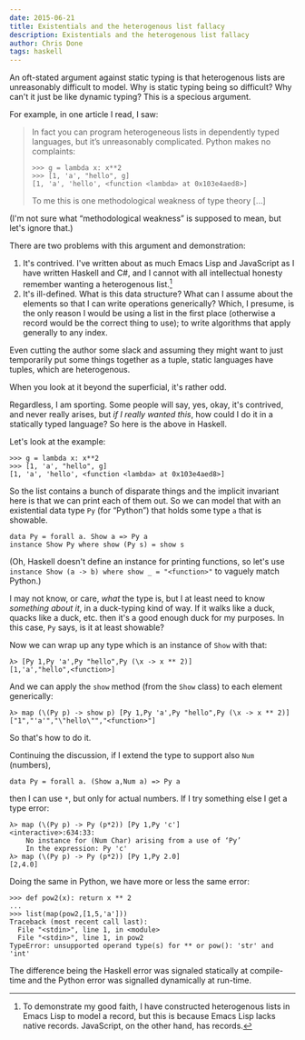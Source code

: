 ```yaml
---
date: 2015-06-21
title: Existentials and the heterogenous list fallacy
description: Existentials and the heterogenous list fallacy
author: Chris Done
tags: haskell
---
```


An oft-stated argument against static typing is that heterogenous
lists are unreasonably difficult to model. Why is static typing being
so difficult? Why can't it just be like dynamic typing? This is a
specious argument.

For example, in one article I read, I saw:

> In fact you can program heterogeneous lists in dependently typed
> languages, but it’s unreasonably complicated. Python makes no
> complaints:
>
>     >>> g = lambda x: x**2
>     >>> [1, 'a', "hello", g]
>     [1, 'a', 'hello', <function <lambda> at 0x103e4aed8>]
>
> To me this is one methodological weakness of type theory […]

(I'm not sure what “methodological weakness” is supposed to mean, but
let's ignore that.)

There are two problems with this argument and demonstration:

1. It's contrived. I've written about as much Emacs Lisp and
   JavaScript as I have written Haskell and C#, and I cannot with all
   intellectual honesty remember wanting a heterogenous list.[^1]
2. It's ill-defined. What is this data structure? What can I assume
   about the elements so that I can write operations generically?
   Which, I presume, is the only reason I would be using a list in the
   first place (otherwise a record would be the correct thing to use);
   to write algorithms that apply generally to any index.

Even cutting the author some slack and assuming they might want to
just temporarily put some things together as a tuple, static languages
have tuples, which are heterogenous.

When you look at it beyond the superficial, it's rather odd.

Regardless, I am sporting. Some people will say, yes, okay, it's
contrived, and never really arises, but *if I really wanted this*, how
could I do it in a statically typed language? So here is the above in
Haskell.

Let's look at the example:

    >>> g = lambda x: x**2
    >>> [1, 'a', "hello", g]
    [1, 'a', 'hello', <function <lambda> at 0x103e4aed8>]

So the list contains a bunch of disparate things and the implicit
invariant here is that we can print each of them out. So we can model
that with an existential data type `Py` (for “Python”) that holds some
type `a` that is showable.

    data Py = forall a. Show a => Py a
    instance Show Py where show (Py s) = show s

(Oh, Haskell doesn't define an instance for printing functions, so
let's use `instance Show (a -> b) where show _ = "<function>"` to
vaguely match Python.)

I may not know, or care, *what* the type is, but I at least need to
know *something about it*, in a duck-typing kind of way. If it walks
like a duck, quacks like a duck, etc. then it's a good enough duck for
my purposes. In this case, `Py` says, is it at least showable?

Now we can wrap up any type which is an instance of `Show` with that:

    λ> [Py 1,Py 'a',Py "hello",Py (\x -> x ** 2)]
    [1,'a',"hello",<function>]

And we can apply the `show` method (from the `Show` class) to
each element generically:

    λ> map (\(Py p) -> show p) [Py 1,Py 'a',Py "hello",Py (\x -> x ** 2)]
    ["1","'a'","\"hello\"","<function>"]

So that's how to do it.

Continuing the discussion, if I extend the type to support also `Num`
(numbers),

    data Py = forall a. (Show a,Num a) => Py a

then I can use `*`, but only for actual numbers. If I try something
else I get a type error:

    λ> map (\(Py p) -> Py (p*2)) [Py 1,Py 'c']
    <interactive>:634:33:
        No instance for (Num Char) arising from a use of ‘Py’
        In the expression: Py 'c'
    λ> map (\(Py p) -> Py (p*2)) [Py 1,Py 2.0]
    [2,4.0]

Doing the same in Python, we have more or less the same error:

    >>> def pow2(x): return x ** 2
    ...
    >>> list(map(pow2,[1,5,'a']))
    Traceback (most recent call last):
      File "<stdin>", line 1, in <module>
      File "<stdin>", line 1, in pow2
    TypeError: unsupported operand type(s) for ** or pow(): 'str' and 'int'

The difference being the Haskell error was signaled statically at
compile-time and the Python error was signalled dynamically at
run-time.

[^1]: To demonstrate my good faith, I have constructed heterogenous
      lists in Emacs Lisp to model a record, but this is because Emacs
      Lisp lacks native records. JavaScript, on the other hand, has
      records.
